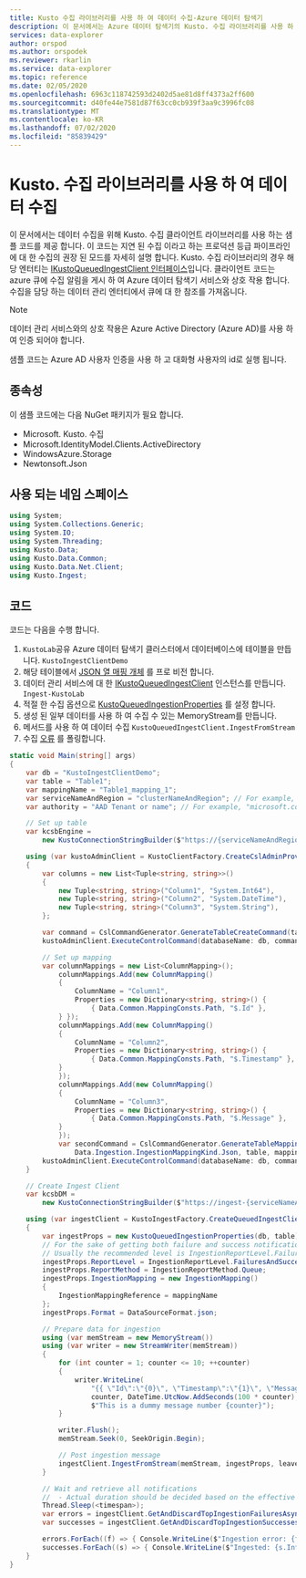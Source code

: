 ```yaml
---
title: Kusto 수집 라이브러리를 사용 하 여 데이터 수집-Azure 데이터 탐색기
description: 이 문서에서는 Azure 데이터 탐색기의 Kusto. 수집 라이브러리를 사용 하 여 데이터를 수집 하는 방법을 설명 합니다.
services: data-explorer
author: orspod
ms.author: orspodek
ms.reviewer: rkarlin
ms.service: data-explorer
ms.topic: reference
ms.date: 02/05/2020
ms.openlocfilehash: 6963c118742593d2402d5ae81d8ff4373a2ff600
ms.sourcegitcommit: d40fe44e7581d87f63cc0cb939f3aa9c3996fc08
ms.translationtype: MT
ms.contentlocale: ko-KR
ms.lasthandoff: 07/02/2020
ms.locfileid: "85839429"
---
```

# <a name="data-ingestion-with-the-kustoingest-library"></a>Kusto. 수집 라이브러리를 사용 하 여 데이터 수집

이 문서에서는 데이터 수집을 위해 Kusto. 수집 클라이언트 라이브러리를 사용 하는 샘플 코드를 제공 합니다. 이 코드는 지연 된 수집 이라고 하는 프로덕션 등급 파이프라인에 대 한 수집의 권장 된 모드를 자세히 설명 합니다. Kusto. 수집 라이브러리의 경우 해당 엔터티는 [IKustoQueuedIngestClient 인터페이스](kusto-ingest-client-reference.md#interface-ikustoqueuedingestclient)입니다.
클라이언트 코드는 azure 큐에 수집 알림을 게시 하 여 Azure 데이터 탐색기 서비스와 상호 작용 합니다. 수집을 담당 하는 데이터 관리 엔터티에서 큐에 대 한 참조를 가져옵니다. 

> [!NOTE]
> 데이터 관리 서비스와의 상호 작용은 Azure Active Directory (Azure AD)를 사용 하 여 인증 되어야 합니다.

샘플 코드는 Azure AD 사용자 인증을 사용 하 고 대화형 사용자의 id로 실행 됩니다.

## <a name="dependencies"></a>종속성

이 샘플 코드에는 다음 NuGet 패키지가 필요 합니다.
* Microsoft. Kusto. 수집
* Microsoft.IdentityModel.Clients.ActiveDirectory
* WindowsAzure.Storage
* Newtonsoft.Json

## <a name="namespaces-used"></a>사용 되는 네임 스페이스

```csharp
using System;
using System.Collections.Generic;
using System.IO;
using System.Threading;
using Kusto.Data;
using Kusto.Data.Common;
using Kusto.Data.Net.Client;
using Kusto.Ingest;
```

## <a name="code"></a>코드

코드는 다음을 수행 합니다.
1. `KustoLab`공유 Azure 데이터 탐색기 클러스터에서 데이터베이스에 테이블을 만듭니다. `KustoIngestClientDemo`
2. 해당 테이블에서 [JSON 열 매핑 개체](../../management/create-ingestion-mapping-command.md) 를 프로 비전 합니다.
3. 데이터 관리 서비스에 대 한 [IKustoQueuedIngestClient](kusto-ingest-client-reference.md#interface-ikustoqueuedingestclient) 인스턴스를 만듭니다. `Ingest-KustoLab`
4. 적절 한 수집 옵션으로 [KustoQueuedIngestionProperties](kusto-ingest-client-reference.md#class-kustoqueuedingestionproperties) 를 설정 합니다.
5. 생성 된 일부 데이터를 사용 하 여 수집 수 있는 MemoryStream를 만듭니다.
6. 메서드를 사용 하 여 데이터 수집 `KustoQueuedIngestClient.IngestFromStream`
7. 수집 [오류](kusto-ingest-client-status.md#tracking-ingestion-status-kustoqueuedingestclient) 를 폴링합니다.

```csharp
static void Main(string[] args)
{
    var db = "KustoIngestClientDemo";
    var table = "Table1";
    var mappingName = "Table1_mapping_1";
    var serviceNameAndRegion = "clusterNameAndRegion"; // For example, "mycluster.westus"
    var authority = "AAD Tenant or name"; // For example, "microsoft.com"

    // Set up table
    var kcsbEngine =
        new KustoConnectionStringBuilder($"https://{serviceNameAndRegion}.kusto.windows.net").WithAadUserPromptAuthentication(authority: $"{authority}");

    using (var kustoAdminClient = KustoClientFactory.CreateCslAdminProvider(kcsbEngine))
    {
        var columns = new List<Tuple<string, string>>()
        {
            new Tuple<string, string>("Column1", "System.Int64"),
            new Tuple<string, string>("Column2", "System.DateTime"),
            new Tuple<string, string>("Column3", "System.String"),
        };

        var command = CslCommandGenerator.GenerateTableCreateCommand(table, columns);
        kustoAdminClient.ExecuteControlCommand(databaseName: db, command: command);

        // Set up mapping
        var columnMappings = new List<ColumnMapping>();
            columnMappings.Add(new ColumnMapping()
            {
                ColumnName = "Column1",
                Properties = new Dictionary<string, string>() {
                    { Data.Common.MappingConsts.Path, "$.Id" },
            } });
            columnMappings.Add(new ColumnMapping()
            {
                ColumnName = "Column2",
                Properties = new Dictionary<string, string>() {
                    { Data.Common.MappingConsts.Path, "$.Timestamp" },
            }
            });
            columnMappings.Add(new ColumnMapping()
            {
                ColumnName = "Column3",
                Properties = new Dictionary<string, string>() {
                    { Data.Common.MappingConsts.Path, "$.Message" },
            }
            });
            var secondCommand = CslCommandGenerator.GenerateTableMappingCreateCommand(
                Data.Ingestion.IngestionMappingKind.Json, table, mappingName, columnMappings);
        kustoAdminClient.ExecuteControlCommand(databaseName: db, command: secondCommand);
    }

    // Create Ingest Client
    var kcsbDM =
        new KustoConnectionStringBuilder($"https://ingest-{serviceNameAndRegion}.kusto.windows.net").WithAadUserPromptAuthentication(authority: $"{authority}");

    using (var ingestClient = KustoIngestFactory.CreateQueuedIngestClient(kcsbDM))
    {
        var ingestProps = new KustoQueuedIngestionProperties(db, table);
        // For the sake of getting both failure and success notifications we set this to IngestionReportLevel.FailuresAndSuccesses
        // Usually the recommended level is IngestionReportLevel.FailuresOnly
        ingestProps.ReportLevel = IngestionReportLevel.FailuresAndSuccesses;
        ingestProps.ReportMethod = IngestionReportMethod.Queue;
        ingestProps.IngestionMapping = new IngestionMapping()
        { 
            IngestionMappingReference = mappingName
        };
        ingestProps.Format = DataSourceFormat.json;

        // Prepare data for ingestion
        using (var memStream = new MemoryStream())
        using (var writer = new StreamWriter(memStream))
        {
            for (int counter = 1; counter <= 10; ++counter)
            {
                writer.WriteLine(
                    "{{ \"Id\":\"{0}\", \"Timestamp\":\"{1}\", \"Message\":\"{2}\" }}",
                    counter, DateTime.UtcNow.AddSeconds(100 * counter),
                    $"This is a dummy message number {counter}");
            }

            writer.Flush();
            memStream.Seek(0, SeekOrigin.Begin);

            // Post ingestion message
            ingestClient.IngestFromStream(memStream, ingestProps, leaveOpen: true);
        }

        // Wait and retrieve all notifications
        //  - Actual duration should be decided based on the effective Ingestion Batching Policy set on the table/database
        Thread.Sleep(<timespan>);
        var errors = ingestClient.GetAndDiscardTopIngestionFailuresAsync().GetAwaiter().GetResult();
        var successes = ingestClient.GetAndDiscardTopIngestionSuccessesAsync().GetAwaiter().GetResult();

        errors.ForEach((f) => { Console.WriteLine($"Ingestion error: {f.Info.Details}"); });
        successes.ForEach((s) => { Console.WriteLine($"Ingested: {s.Info.IngestionSourcePath}"); });
    }
}
```
